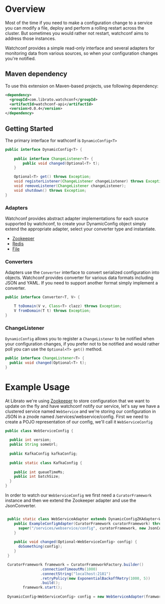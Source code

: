 Overview
=========

Most of the time if you need to make a configuration change to a service you can modify a file, deploy and perform a rolling restart across the cluster. But sometimes you would rather not restart, watchconf aims to address those instances.

Watchconf provides a simple read-only interface and several adapters for monitoring data from various sources, so when your configuration changes you're notified.

## Maven dependency

To use this extension on Maven-based projects, use following dependency:

```xml
<dependency>
  <groupId>com.librato.watchconf</groupId>
  <artifactId>watchconf-api</artifactId>
  <version>0.0.4</version>
</dependency>
```

## Getting Started

The primary interface for wathconf is ```DynamicConfig<T>```

```java
public interface DynamicConfig<T> {
    
    public interface ChangeListener<T> {
        public void changed(Optional<T> t);
    }

    Optional<T> get() throws Exception;
    void registerListener(ChangeListener changeListener) throws Exception;
    void removeListener(ChangeListener changeListener);
    void shutdown() throws Exception;
}
```

### Adapters

Watchconf provides abstract adapter implementations for each source supported by watchconf, to create your DynamicConfig object simply extend the appropriate adapter, select your converter type and instantiate.

* [Zookeeper](https://github.com/librato/watchconf/blob/master/watchconf-api/src/main/java/com/librato/watchconf/adapter/zookeeper/DynamicConfigZKAdapter.java)
* [Redis](https://github.com/librato/watchconf/blob/master/watchconf-api/src/main/java/com/librato/watchconf/adapter/redis/DynamicConfigRedisAdapter.java)
* [File](https://github.com/librato/watchconf/blob/master/watchconf-api/src/main/java/com/librato/watchconf/adapter/file/DynamicConfigFileAdapter.java)

### Converters

Adapters use the ```Converter``` interface to convert serialized configuration into objects. Watchconf provides converter for various data formats including JSON and YAML. If you need to support another format simply implement a converter.

```java
public interface Converter<T, V> {

    T toDomain(V v, Class<T> clazz) throws Exception;
    V fromDomain(T t) throws Exception;
}
```

### ChangeListener

```DynamicConfig``` allows you to register a ```ChangeListener``` to be notified when your configuration changes, if you prefer not to be notified and would rather poll you can use the ```Optional<T> get()``` method.

```java
public interface ChangeListener<T> {
  public void changed(Optional<T> t);
}
```

# Example Usage

At Librato we're using [Zookeeper](http://zookeeper.apache.org/) to store configuration that we want to update on the fly and have watchconf notify our service, let's say we have a clustered service named ```WebService``` and we're storing our configuration in JSON in a znode named /services/webservice/config. First we need to create a POJO representation of our config, we'll call it ```WebServiceConfig```

```java
public class WebServiceConfig {
  
  public int version;
  public String someUrl;
  
  public KafkaConfig kafkaConfig;
  
  public static class KafkaConfig {
    
    public int queueTimeMs;
    public int batchSize;
  }
}
```

In order to watch our ```WebServiceConfig``` we first need a ```CuratorFramework``` instance and then we extend the Zookeeper adapter and use the JsonConverter.

```java

 public static class WebServiceAdapter extends DynamicConfigZKAdapter<WebServiceConfig> implements  ChangeListener<WebServiceConfig> {
    public ExampleConfigAdapter(CuratorFramework curatorFramework) throws Exception {
      super("/services/webservice/config", curatorFramework, new JsonConverter<ExampleConfig>());
    }
    
    public void changed(Optional<WebServiceConfig> config) {
      doSomething(config);
    }
 }

 CuratorFramework framework = CuratorFrameworkFactory.builder()
                .connectionTimeoutMs(1000)
                .connectString("localhost:2181")
                .retryPolicy(new ExponentialBackoffRetry(1000, 5))
                .build();
        framework.start();
  
 DynamicConfig<WebServiceConfig> config = new WebServiceAdapter(framwork);
```
